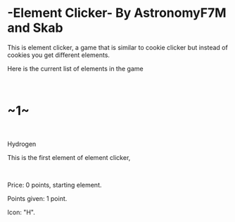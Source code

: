 <h1>-Element Clicker-
By AstronomyF7M and Skab</h1>

<p>This is element clicker, a game that is similar to cookie clicker but instead of cookies you get different elements.</p>
<p>Here is the current list of elements in the game</p>
<br>
<h1>~1~</h1>
<br>
<p>Hydrogen</p>
<p>This is the first element of element clicker,</p>
<br>
<p>Price: 0 points, starting element.</p>
<p>Points given: 1 point.</p>
<p>Icon: "H".</p>

